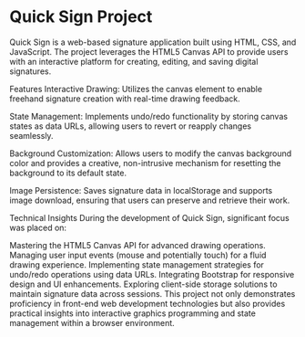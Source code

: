 # Quick Sign Project
Quick Sign is a web-based signature application built using HTML, CSS, and JavaScript. The project leverages the HTML5 Canvas API to provide users with an interactive platform for creating, editing, and saving digital signatures.

Features
Interactive Drawing:
Utilizes the canvas element to enable freehand signature creation with real-time drawing feedback.

State Management:
Implements undo/redo functionality by storing canvas states as data URLs, allowing users to revert or reapply changes seamlessly.

Background Customization:
Allows users to modify the canvas background color and provides a creative, non-intrusive mechanism for resetting the background to its default state.

Image Persistence:
Saves signature data in localStorage and supports image download, ensuring that users can preserve and retrieve their work.

Technical Insights
During the development of Quick Sign, significant focus was placed on:

Mastering the HTML5 Canvas API for advanced drawing operations.
Managing user input events (mouse and potentially touch) for a fluid drawing experience.
Implementing state management strategies for undo/redo operations using data URLs.
Integrating Bootstrap for responsive design and UI enhancements.
Exploring client-side storage solutions to maintain signature data across sessions.
This project not only demonstrates proficiency in front-end web development technologies but also provides practical insights into interactive graphics programming and state management within a browser environment.